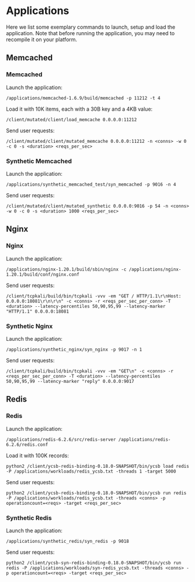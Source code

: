 # Applications

Here we list some exemplary commands to launch, setup and load the application. Note that before running the application, you may need to recompile it on your platform.

## Memcached 

### Memcached
Launch the application:
```
/applications/memcached-1.6.9/build/memcached -p 11212 -t 4
```

Load it with 10K items, each with a 30B key and a 4KB value:
```
/client/mutated/client/load_memcache 0.0.0.0:11212
```

Send user requests:
```
/client/mutated/client/mutated_memcache 0.0.0.0:11212 -n <conns> -w 0 -c 0 -s <duration> <reqs_per_sec>
```

### Synthetic Memcached 

Launch the application:
```
/applications/synthetic_memcached_test/syn_memcached -p 9016 -n 4
```

Send user requests:
```
/client/mutated/client/mutated_synthetic 0.0.0.0:9016 -p 54 -n <conns> -w 0 -c 0 -s <duration> 1000 <reqs_per_sec>
```

## Nginx 

### Nginx
Launch the application:
```
/applications/nginx-1.20.1/build/sbin/nginx -c /applications/nginx-1.20.1/build/conf/nginx.conf
```

Send user requests:
```
/client/tcpkali/build/bin/tcpkali -vvv -em "GET / HTTP/1.1\r\nHost: 0.0.0.0:18081\r\n\r\n" -c <conns> -r <reqs_per_sec_per_conn> -T <duration> --latency-percentiles 50,90,95,99 --latency-marker "HTTP/1.1" 0.0.0.0:18081
```

### Synthetic Nginx 

Launch the application:
```
/applications/synthetic_nginx/syn_nginx -p 9017 -n 1
```

Send user requests:
```
/client/tcpkali/build/bin/tcpkali -vvv -em "GET\n" -c <conns> -r <reqs_per_sec_per_conn> -T <duration> --latency-percentiles 50,90,95,99 --latency-marker "reply" 0.0.0.0:9017
```

## Redis 

### Redis
Launch the application:
```
/applications/redis-6.2.6/src/redis-server /applications/redis-6.2.6/redis.conf
```

Load it with 100K records:
```
python2 /client/ycsb-redis-binding-0.18.0-SNAPSHOT/bin/ycsb load redis -P /applications/workloads/redis_ycsb.txt -threads 1 -target 5000
```

Send user requests:
```
python2 /client/ycsb-redis-binding-0.18.0-SNAPSHOT/bin/ycsb run redis -P /applications/workloads/redis_ycsb.txt -threads <conns> -p operationcount=<reqs> -target <reqs_per_sec>
```

### Synthetic Redis 

Launch the application:
```
/applications/synthetic_redis/syn_redis -p 9018
```

Send user requests:
```
python2 /client/ycsb-syn-redis-binding-0.18.0-SNAPSHOT/bin/ycsb run redis -P /applications/workloads/syn-redis_ycsb.txt -threads <conns> -p operationcount=<reqs> -target <reqs_per_sec>